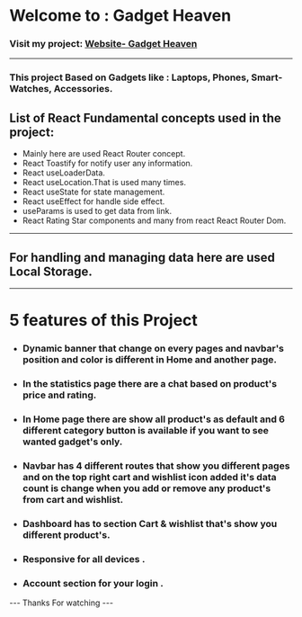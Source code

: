 # Welcome to : Gadget Heaven
### Visit my project: [Website- Gadget Heaven](https://phero-gadget-heaven.surge.sh/)
---
### This project Based on Gadgets like : Laptops, Phones, Smart-Watches, Accessories.

## List of React Fundamental concepts used in the project:
- Mainly here are used React Router concept.
- React Toastify for notify user any information.
- React useLoaderData.
- React useLocation.That is used many times.
- React useState for state management.
- React useEffect for handle side effect.
- useParams is used to get data from link.
- React Rating Star components and many from react React Router Dom.
---
## For handling and managing data here are used Local Storage.
---
# 5 features of this Project

- ### Dynamic banner that change on every pages and navbar's position and color is different in Home and another page.
- ### In the statistics page there are a chat based on product's price and rating.
- ### In Home page there are show all product's as default and 6 different category button is available if you want to see wanted gadget's only.
- ### Navbar has 4 different routes that show you different pages and on the top right cart and wishlist icon added it's data count is change when you add or remove any product's from cart and wishlist.
- ### Dashboard has to section Cart & wishlist that's show you different product's.
- ### Responsive for all devices .
- ### Account section for your login .
--- Thanks For watching ---